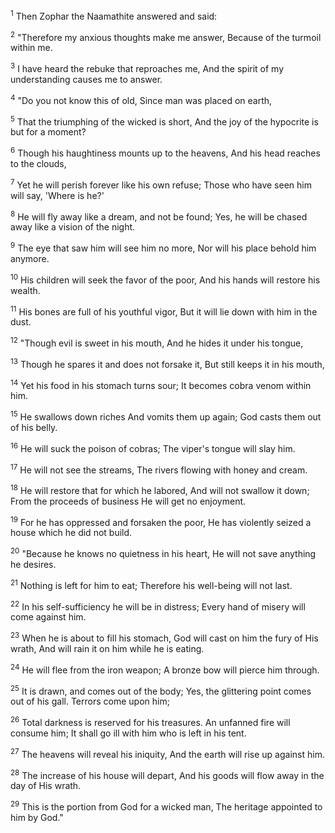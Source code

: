 <sup>1</sup> 
Then Zophar the Naamathite answered and said: 

<sup>2</sup> 
"Therefore my anxious thoughts make me answer, Because of the turmoil within me. 

<sup>3</sup> 
I have heard the rebuke that reproaches me, And the spirit of my understanding causes me to answer. 

<sup>4</sup> 
"Do you not know this of old, Since man was placed on earth, 

<sup>5</sup> 
That the triumphing of the wicked is short, And the joy of the hypocrite is but for a moment? 

<sup>6</sup> 
Though his haughtiness mounts up to the heavens, And his head reaches to the clouds, 

<sup>7</sup> 
Yet he will perish forever like his own refuse; Those who have seen him will say, 'Where is he?' 

<sup>8</sup> 
He will fly away like a dream, and not be found; Yes, he will be chased away like a vision of the night. 

<sup>9</sup> 
The eye that saw him will see him no more, Nor will his place behold him anymore. 

<sup>10</sup> 
His children will seek the favor of the poor, And his hands will restore his wealth. 

<sup>11</sup> 
His bones are full of his youthful vigor, But it will lie down with him in the dust. 

<sup>12</sup> 
"Though evil is sweet in his mouth, And he hides it under his tongue, 

<sup>13</sup> 
Though he spares it and does not forsake it, But still keeps it in his mouth, 

<sup>14</sup> 
Yet his food in his stomach turns sour; It becomes cobra venom within him. 

<sup>15</sup> 
He swallows down riches And vomits them up again; God casts them out of his belly. 

<sup>16</sup> 
He will suck the poison of cobras; The viper's tongue will slay him. 

<sup>17</sup> 
He will not see the streams, The rivers flowing with honey and cream. 

<sup>18</sup> 
He will restore that for which he labored, And will not swallow it down; From the proceeds of business He will get no enjoyment. 

<sup>19</sup> 
For he has oppressed and forsaken the poor, He has violently seized a house which he did not build. 

<sup>20</sup> 
"Because he knows no quietness in his heart, He will not save anything he desires. 

<sup>21</sup> 
Nothing is left for him to eat; Therefore his well-being will not last. 

<sup>22</sup> 
In his self-sufficiency he will be in distress; Every hand of misery will come against him. 

<sup>23</sup> 
When he is about to fill his stomach, God will cast on him the fury of His wrath, And will rain it on him while he is eating. 

<sup>24</sup> 
He will flee from the iron weapon; A bronze bow will pierce him through. 

<sup>25</sup> 
It is drawn, and comes out of the body; Yes, the glittering point comes out of his gall. Terrors come upon him; 

<sup>26</sup> 
Total darkness is reserved for his treasures. An unfanned fire will consume him; It shall go ill with him who is left in his tent. 

<sup>27</sup> 
The heavens will reveal his iniquity, And the earth will rise up against him. 

<sup>28</sup> 
The increase of his house will depart, And his goods will flow away in the day of His wrath. 

<sup>29</sup> 
This is the portion from God for a wicked man, The heritage appointed to him by God."